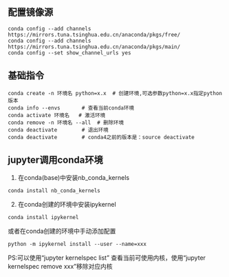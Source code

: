 ## 配置镜像源
``` 
conda config --add channels https://mirrors.tuna.tsinghua.edu.cn/anaconda/pkgs/free/  
conda config --add channels https://mirrors.tuna.tsinghua.edu.cn/anaconda/pkgs/main/   
conda config --set show_channel_urls yes  
```

## 基础指令
```
conda create -n 环境名 python=x.x  # 创建环境,可选参数python=x.x指定python版本  
conda info --envs       # 查看当前conda环境
conda activate 环境名   # 激活环境
conda remove -n 环境名 --all  # 删除环境
conda deactivate        # 退出环境
conda deactivate        # conda4之前的版本是：source deactivate
```

## jupyter调用conda环境
1. 在conda(base)中安装nb_conda_kernels  
```
conda install nb_conda_kernels
```
2. 在conda创建的环境中安装ipykernel  
```
conda install ipykernel
```
或者在conda创建的环境中手动添加配置
```
python -m ipykernel install --user --name=xxx
```
PS:可以使用“jupyter kernelspec list” 查看当前可使用内核，使用“jupyter kernelspec remove xxx”移除对应内核